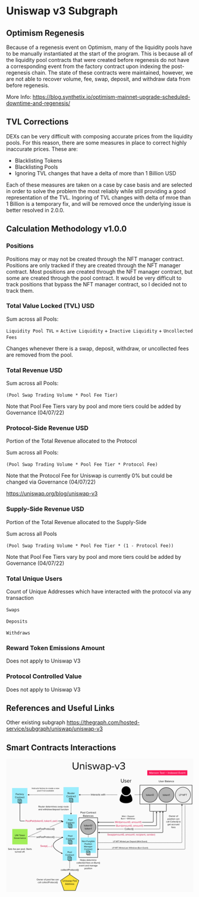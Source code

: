 # Uniswap v3 Subgraph

## Optimism Regenesis

Because of a regenesis event on Optimism, many of the liquidity pools have to be manually instantiated at the start of the program. This is because all of the liquidity pool contracts that were created before regenesis do not have a corresponding event from the factory contract upon indexing the post-regenesis chain. The state of these contracts were maintained, however, we are not able to recover volume, fee, swap, deposit, and withdraw data from before regenesis.

More Info:
https://blog.synthetix.io/optimism-mainnet-upgrade-scheduled-downtime-and-regenesis/

## TVL Corrections

DEXs can be very difficult with composing accurate prices from the liquidity pools. For this reason, there are some measures in place to correct highly inaccurate prices. These are:

- Blacklisting Tokens
- Blacklisting Pools
- Ignoring TVL changes that have a delta of more than 1 Billion USD

Each of these measures are taken on a case by case basis and are selected in order to solve the problem the most reliably while still providing a good representation of the TVL. Ingoring of TVL changes with delta of mroe than 1 Billion is a temporary fix, and will be removed once the underlying issue is better resolved in 2.0.0.

## Calculation Methodology v1.0.0

### Positions

Positions may or may not be created through the NFT manager contract. Positions are only tracked if they are created through the NFT manager contract. Most positions are created through the NFT manager contract, but some are created through the pool contract. It would be very difficult to track positions that bypass the NFT manager contract, so I decided not to track them.

### Total Value Locked (TVL) USD

Sum across all Pools:

`Liquidity Pool TVL` = `Active Liquidity` + `Inactive Liquidity` + `Uncollected Fees`

Changes whenever there is a swap, deposit, withdraw, or uncollected fees are removed from the pool.

### Total Revenue USD

Sum across all Pools:

`(Pool Swap Trading Volume * Pool Fee Tier)`

Note that Pool Fee Tiers vary by pool and more tiers could be added by Governance (04/07/22)

### Protocol-Side Revenue USD

Portion of the Total Revenue allocated to the Protocol

Sum across all Pools:

`(Pool Swap Trading Volume * Pool Fee Tier * Protocol Fee)`

Note that the Protocol Fee for Uniswap is currently 0% but could be changed via Governance (04/07/22)

https://uniswap.org/blog/uniswap-v3

### Supply-Side Revenue USD

Portion of the Total Revenue allocated to the Supply-Side

Sum across all Pools

`(Pool Swap Trading Volume * Pool Fee Tier * (1 - Protocol Fee))`

Note that Pool Fee Tiers vary by pool and more tiers could be added by Governance (04/07/22)

### Total Unique Users

Count of Unique Addresses which have interacted with the protocol via any transaction

`Swaps`

`Deposits`

`Withdraws`

### Reward Token Emissions Amount

Does not apply to Uniswap V3

### Protocol Controlled Value

Does not apply to Uniswap V3

## References and Useful Links

Other existing subgraph
https://thegraph.com/hosted-service/subgraph/uniswap/uniswap-v3

## Smart Contracts Interactions

![Uniswap v3](../../docs/images/protocols/uniswap-v3.png "Uniswap v3")
